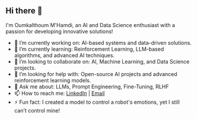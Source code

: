 ## Hi there 👋

I'm Oumkalthoum M'Hamdi, an AI and Data Science enthusiast with a passion for developing innovative solutions!

- 🔭 I’m currently working on: AI-based systems and data-driven solutions.
- 🌱 I’m currently learning: Reinforcement Learning, LLM-based algorithms, and advanced AI techniques.
- 👯 I’m looking to collaborate on: AI, Machine Learning, and Data Science projects.
- 🤔 I’m looking for help with: Open-source AI projects and advanced reinforcement learning models.
- 💬 Ask me about: LLMs, Prompt Engineering, Fine-Tuning, RLHF
- 📫 How to reach me: [LinkedIn](https://www.linkedin.com/in/oum-kalthoum-m-hamdi-838b4b211) | [Email](mailto:oumkalthoum.mhamdi@example.com)
- ⚡ Fun fact: I created a model to control a robot's emotions, yet I still can’t control mine!

